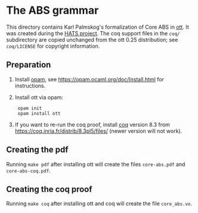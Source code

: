 The ABS grammar
===============

This directory contains Karl Palmskog's formalization of Core ABS in
[ott](http://www.cl.cam.ac.uk/~pes20/ott/).  It was created during the
[HATS project](http://hats-project.eu/).  The coq support files in the `coq/`
subdirectory are copied unchanged from the ott 0.25 distribution; see
`coq/LICENSE` for copyright information.

Preparation
-----------

1. Install [opam](https://opam.ocaml.org), see
   https://opam.ocaml.org/doc/Install.html for instructions.

2. Install ott via opam:

        opam init
        opam install ott

3. If you want to re-run the coq proof, install [coq](https://coq.inria.fr/)
   version 8.3 from https://coq.inria.fr/distrib/8.3pl5/files/ (newer version
   will not work).

Creating the pdf
----------------

Running `make pdf` after installing ott will create the files `core-abs.pdf`
and `core-abs-coq.pdf`.

Creating the coq proof
----------------------

Running `make coq` after installing ott and coq will create the file
`core_abs.vo`.
